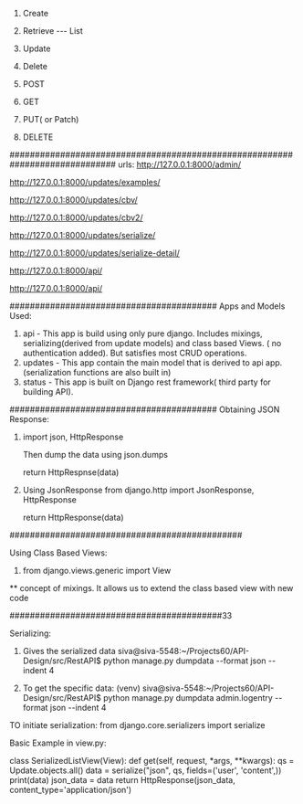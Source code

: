 1. Create
2. Retrieve --- List
3. Update
4. Delete

1. POST
2. GET
3. PUT( or Patch)
4. DELETE

#############################################################################
urls:
http://127.0.0.1:8000/admin/

http://127.0.0.1:8000/updates/examples/

http://127.0.0.1:8000/updates/cbv/

http://127.0.0.1:8000/updates/cbv2/

http://127.0.0.1:8000/updates/serialize/

http://127.0.0.1:8000/updates/serialize-detail/

http://127.0.0.1:8000/api/

http://127.0.0.1:8000/api/<id>

#########################################
Apps and Models Used:
1. api      - This app is build using only pure django. Includes mixings, serializing(derived from update models)
               and class based Views. ( no authentication added). But satisfies most CRUD operations.
2. updates  - This app contain the main model that is derived to api app. (serialization functions are also built in)
3. status   - This app is built on Django rest framework( third party for building API).


#########################################
Obtaining JSON Response:

1. import json, HttpResponse


   Then dump the data using json.dumps
   
   return HttpRespnse(data)
   
2. Using JsonResponse
    from django.http import JsonResponse, HttpResponse
    
    return HttpResponse(data)


##############################################

Using Class Based Views:
1. from django.views.generic import View

** concept of mixings. 
It allows us to extend the class based view with new code

##########################################33

Serializing:
1. Gives the serialized data
siva@siva-5548:~/Projects60/API-Design/src/RestAPI$ python manage.py dumpdata --format json --indent 4

2. To get the specific data:
(venv) siva@siva-5548:~/Projects60/API-Design/src/RestAPI$ python manage.py dumpdata admin.logentry --format json --indent 4

TO initiate serialization:
from django.core.serializers import serialize

Basic Example in view.py:


class SerializedListView(View):
    def get(self, request, *args, **kwargs):
        qs = Update.objects.all()
        data = serialize("json", qs, fields=('user', 'content',))
        print(data)
        json_data = data
        return HttpResponse(json_data, content_type='application/json')







    
